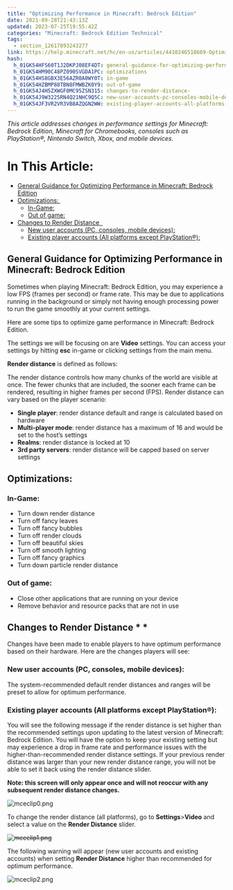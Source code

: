 ```yaml
---
title: "Optimizing Performance in Minecraft: Bedrock Edition"
date: 2021-09-28T21:43:13Z
updated: 2023-07-25T19:55:42Z
categories: "Minecraft: Bedrock Edition Technical"
tags:
  - section_12617893243277
link: https://help.minecraft.net/hc/en-us/articles/4410246518669-Optimizing-Performance-in-Minecraft-Bedrock-Edition
hash:
  h_01GK54HFS60T1J2DKPJ08EF4DT: general-guidance-for-optimizing-performance-in-minecraft-bedrock-edition
  h_01GK54HM90C48PZ090SVGDA1PC: optimizations
  h_01GK54HS8GBX3E56AZR0A0WY0T: in-game
  h_01GK54HZBMP88TBN8FMWBZK0Y9: out-of-game
  h_01GK54J4H5ZXWGF0MC95ZSN315: changes-to-render-distance-
  h_01GK54J9W3225RN4Q21NHC9Q5C: new-user-accounts-pc-consoles-mobile-devices
  h_01GK54JF3VR2VR3VB8AZQGN2WW: existing-player-accounts-all-platforms-except-playstation
---
```


*This article addresses changes in performance settings for Minecraft: Bedrock Edition, Minecraft for Chromebooks, consoles such as PlayStation®, Nintendo Switch, Xbox, and mobile devices.*

# In This Article:

- [General Guidance for Optimizing Performance in Minecraft: Bedrock Edition](#general-guidance-for-optimizing-performance-in-minecraft-bedrock-edition)
- [Optimizations: ](#optimizations)
  - [In-Game:](#in-game)
  - [Out of game:](#out-of-game)
- [Changes to Render Distance  ](#changes-to-render-distance-)
  - [New user accounts (PC, consoles, mobile devices):](#new-user-accounts-pc-consoles-mobile-devices)
  - [Existing player accounts (All platforms except PlayStation®):](#existing-player-accounts-all-platforms-except-playstation)

## General Guidance for Optimizing Performance in Minecraft: Bedrock Edition

Sometimes when playing Minecraft: Bedrock Edition, you may experience a low FPS (frames per second) or frame rate. This may be due to applications running in the background or simply not having enough processing power to run the game smoothly at your current settings. 

Here are some tips to optimize game performance in Minecraft: Bedrock Edition. 

The settings we will be focusing on are **Video** settings. You can access your settings by hitting **esc** in-game or clicking settings from the main menu. 

**Render distance** is defined as follows:

The render distance controls how many chunks of the world are visible at once. The fewer chunks that are included, the sooner each frame can be rendered, resulting in higher frames per second (FPS). Render distance can vary based on the player scenario:

- **Single player**: render distance default and range is calculated based on hardware
- **Multi-player mode**: render distance has a maximum of 16 and would be set to the host’s settings
- **Realms**: render distance is locked at 10
- **3rd party servers**: render distance will be capped based on server settings

## Optimizations: 

### In-Game:

- Turn down render distance
- Turn off fancy leaves 
- Turn off fancy bubbles 
- Turn off render clouds 
- Turn off beautiful skies 
- Turn off smooth lighting 
- Turn off fancy graphics 
- Turn down particle render distance 

### Out of game:

- Close other applications that are running on your device
- Remove behavior and resource packs that are not in use

## Changes to Render Distance * *

Changes have been made to enable players to have optimum performance based on their hardware. Here are the changes players will see:

### New user accounts (PC, consoles, mobile devices):

The system-recommended default render distances and ranges will be preset to allow for optimum performance.

### Existing player accounts (All platforms except PlayStation®):

You will see the following message if the render distance is set higher than the recommended settings upon updating to the latest version of Minecraft: Bedrock Edition. You will have the option to keep your existing setting but may experience a drop in frame rate and performance issues with the higher-than-recommended render distance settings. If your previous render distance was larger than your new render distance range, you will not be able to set it back using the render distance slider.

**Note: this screen will only appear once and will not reoccur with any subsequent render distance changes.**

![mceclip0.png](https://minecrafthelp.zendesk.com/hc/article_attachments/4411726263309)

To change the render distance (all platforms), go to **Settings**\>**Video** and select a value on the **Render Distance** slider.

~~![mceclip1.png](https://minecrafthelp.zendesk.com/hc/article_attachments/4411733083021)~~

The following warning will appear (new user accounts and existing accounts) when setting **Render Distance** higher than recommended for optimum performance.

![mceclip2.png](https://minecrafthelp.zendesk.com/hc/article_attachments/4411733094925)
